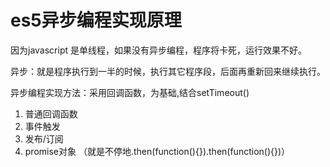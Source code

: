 # es5异步编程实现原理

因为javascript 是单线程，如果没有异步编程，程序将卡死，运行效果不好。

异步：就是程序执行到一半的时候，执行其它程序段，后面再重新回来继续执行。

异步编程实现方法：采用回调函数，为基础,结合setTimeout()

1. 普通回调函数
2. 事件触发
3. 发布/订阅 
4. promise对象 （就是不停地.then(function(){}).then(function(){})）